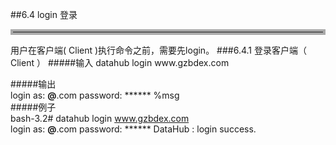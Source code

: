 ##6.4 login 登录  
<hr style=" border:4px solid #A9A9A9;" />
用户在客户端( Client )执行命令之前，需要先login。  
###6.4.1  登录客户端（ Client ）  
#####输入
	datahub login www.gzbdex.com  
	 
#####输出  
	login as: ******@******.com
    password: ******
    %msg       	
#####例子  
    bash-3.2# datahub login www.gzbdex.com  
	login as: ******@******.com
	password: ******
	DataHub : login success.
